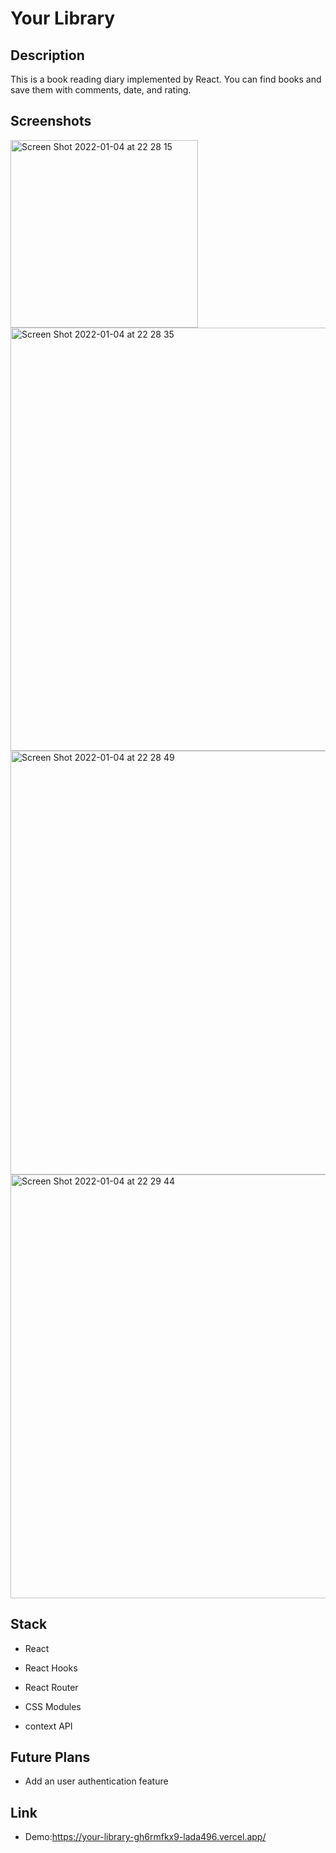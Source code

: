 # Your Library

## Description

This is a book reading diary implemented by React. You can find books and save them with comments, date, and rating.

## Screenshots

<img width="300" alt="Screen Shot 2022-01-04 at 22 28 15" src="https://user-images.githubusercontent.com/67321065/148170860-74082bf1-9d85-4d41-950c-cebe6453ab53.png">
<img width="677" alt="Screen Shot 2022-01-04 at 22 28 35" src="https://user-images.githubusercontent.com/67321065/148170893-1d0a487d-6b4f-47bd-8d43-5a6178b25a93.png">
<img width="678" alt="Screen Shot 2022-01-04 at 22 28 49" src="https://user-images.githubusercontent.com/67321065/148170896-2a77e13a-3883-4874-8c96-73721d731a24.png">
<img width="678" alt="Screen Shot 2022-01-04 at 22 29 44" src="https://user-images.githubusercontent.com/67321065/148170931-2c3178c8-e6fc-4e7b-b828-cad7d9da815b.png">

## Stack


- React
- React Hooks

- React Router
- CSS Modules

* context API

## Future Plans

- Add an user authentication feature

## Link

- Demo:https://your-library-gh6rmfkx9-lada496.vercel.app/
